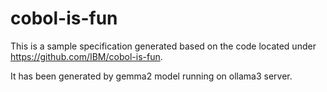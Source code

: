 # cobol-is-fun
This is a sample specification generated based on the code located under https://github.com/IBM/cobol-is-fun.

It has been generated by gemma2 model running on ollama3 server.